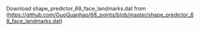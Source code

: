 Download shape_predictor_68_face_landmarks.dat from (https://github.com/GuoQuanhao/68_points/blob/master/shape_predictor_68_face_landmarks.dat)

